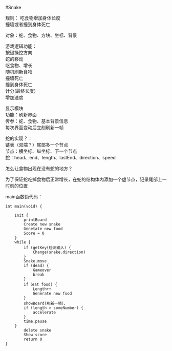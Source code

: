 #Snake

规则：
吃食物增加身体长度  
撞墙或者撞到身体死亡


对象：蛇、食物、方块、坐标、背景


游戏逻辑功能：  
按键操控方向  
蛇的移动  
吃食物、增长  
随机刷新食物  
撞墙死亡  
撞到身体死亡  
计分(最终长度）  
增加速度


显示模块  
功能：刷新界面  
传参：蛇、食物、基本背景信息  
每次界面变动后立刻刷新一帧

蛇的实现？：  
链表（双端？）尾部多一个节点  
节点：横坐标、纵坐标、下一个节点  
蛇：head、end、length、lastEnd、direction、speed

怎么让食物出现在没有蛇的地方？  

为了保证蛇吃掉食物后正常增长，在蛇的结构体内添加一个虚节点，记录尾部上一时刻的位置


main函数伪代码：

    int main(void) {
    
        Init {
            printBoard
            Create new snake
            Genetate new food
            Score = 0
        }
        while {
            if (getKey(检测输入) {
                Change(snake.direction)
            }
            Snake.move
            if (dead) {
                Gameover
                break
            }
            if（eat food) {
                Length++
                Generate new food
            }
            showBoard(刷新一帧）、
            if (length > someNumber) {
                accelerate
            }
            time.pause
        }
            delete snake
            Show score
            return 0
    }




